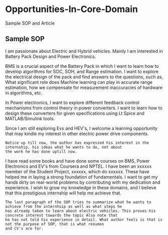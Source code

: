 # Opportunities-In-Core-Domain
Sample SOP and Article

## Sample SOP
I am passionate about Electric and Hybrid vehicles. Mainly I am interested in Battery Pack Design and Power Electronics.

BMS is a crucial aspect of the Battery Pack in which I want to learn how to develop algorithms for SOC, SOH, and Range estimation. I want to explore the electrical design of the pack and find answers to the questions, such as, What significant role does Machine learning can play in accurate range estimation, how we compensate for measurement inaccuracies of hardware in algorithms, etc. 

In Power electronics, I want to explore different feedback control mechanisms from control theory in power converters. I want to learn how to design these converters for given specifications using Lt Spice and MATLAB/Simulink tools.
 
Since I am still exploring Evs and HEV's, I welcome a learning opportunity that may kindle my interest in other electric power drive components. 

```
Notice up till now, the author has expressed his interest in the internship, his ideas what he wants to do, not about 
the work he has done uptill now.
```

I have read some books and have done some courses on BMS, Power Electronics and EV's from Coursera and NPTEL. I have been an xxxxxx member of the Student Project, xxxxxx, which do xxxxxx. These have helped me in laying a strong foundation of fundamentals. I want to get my hands dirty on real-world problems by contributing with my dedication and experience. I wish to grow my knowledge in these domains, and I believe that this prestigious internship will help me achieve that.

```
The last paragraph of the SOP tries to summarize what he wants to achieve from the internhsip as well as what steps he 
has already taken to learn about electric vehicles. This proves his concrete interest towards the topic Also note that 
he has not told his experience in detail. What author feels is that is not the purpose of SOP, that is what resumes 
and CV's are for.
```
